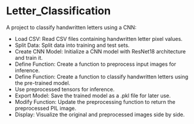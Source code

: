 # Letter_Classification
A project to classify handwritten letters using a CNN:

- Load CSV: Read CSV files containing handwritten letter pixel values.
- Split Data: Split data into training and test sets.
- Create CNN Model: Initialize a CNN model with ResNet18 architecture and train it.
- Define Function: Create a function to preprocess input images for inference.
- Define Function: Create a function to classify handwritten letters using the pre-trained model.
- Use preprocessed tensors for inference.
- Export Model: Save the trained model as a .pkl file for later use.
- Modify Function: Update the preprocessing function to return the preprocessed PIL image.
- Display: Visualize the original and preprocessed images side by side.

